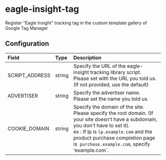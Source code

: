 # eagle-insight-tag
Register "Eagle Insight" tracking tag in the custom template gallery of Google Tag Manager

## Configuration

|Field|Type|Description|
|:---|:---|:---|
|SCRIPT_ADDRESS|string|Specify the URL of the eagle-insight tracking library script.<br>Please set with the URL you told us. (If not provided, use the default)|
|ADVERTISER|string|Specify the advertiser name.<br>Please set the name you told us.|
|COOKIE_DOMAIN|string|Specify the domain of the site.<br>Please specify the root domain. (If your site doesn't have a subdomain, you don't have to set it).<br>ex : If lp is `lp.example.com` and the product purchase completion page is` purchase.example.com`, specify ʻexample.com`.|
